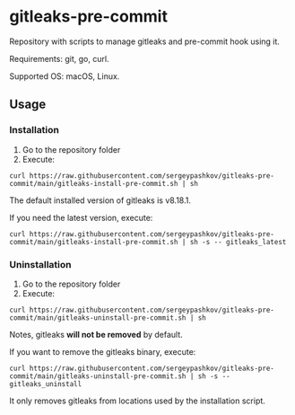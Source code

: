 # gitleaks-pre-commit
Repository with scripts to manage gitleaks and pre-commit hook using it.

Requirements: git, go, curl.

Supported OS: macOS, Linux.

## Usage ##

### Installation ###

1. Go to the repository folder
2. Execute:

```
curl https://raw.githubusercontent.com/sergeypashkov/gitleaks-pre-commit/main/gitleaks-install-pre-commit.sh | sh
```

The default installed version of gitleaks is v8.18.1.

If you need the latest version, execute:

```
curl https://raw.githubusercontent.com/sergeypashkov/gitleaks-pre-commit/main/gitleaks-install-pre-commit.sh | sh -s -- gitleaks_latest
```

### Uninstallation ###

1. Go to the repository folder
2. Execute:

```
curl https://raw.githubusercontent.com/sergeypashkov/gitleaks-pre-commit/main/gitleaks-uninstall-pre-commit.sh | sh
```

Notes, gitleaks **will not be removed** by default.

If you want to remove the gitleaks binary, execute:

```
curl https://raw.githubusercontent.com/sergeypashkov/gitleaks-pre-commit/main/gitleaks-uninstall-pre-commit.sh | sh -s -- gitleaks_uninstall
```

It only removes gitleaks from locations used by the installation script.

